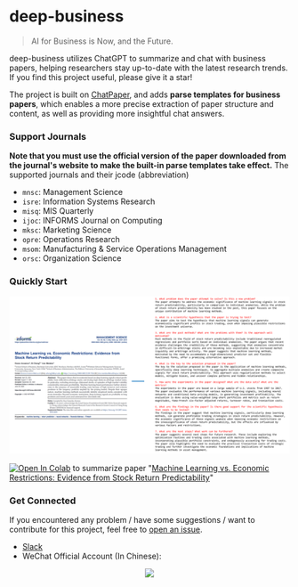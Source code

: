 # deep-business

> AI for Business is Now, and the Future.

deep-business utilizes ChatGPT to summarize and chat with business papers, helping researchers stay up-to-date with the latest research trends. If you find this project useful, please give it a star!

The project is built on [ChatPaper](https://github.com/kaixindelele/ChatPaper), and adds **parse templates for business papers**, which enables a more precise extraction of paper structure and content, as well as providing more insightful chat answers.

### Support Journals
**Note that you must use the official version of the paper downloaded from the journal's website to make the built-in parse templates take effect.** The supported journals and their jcode (abbreviation)

* `mnsc`: Management Science
* `isre`: Information Systems Research
* `misq`: MIS Quarterly
* `ijoc`: INFORMS Journal on Computing
* `mksc`: Marketing Science
* `opre`: Operations Research
* `msom`: Manufacturing & Service Operations Management
* `orsc`: Organization Science


### Quickly Start

![](./figs/example.png)

[![Open In Colab](https://colab.research.google.com/assets/colab-badge.svg)](https://colab.research.google.com/github/sangyx/deep-business/blob/main/notebook/deep_business.ipynb) to summarize paper "[Machine Learning vs. Economic Restrictions: Evidence from Stock Return Predictability](https://pubsonline.informs.org/doi/abs/10.1287/mnsc.2022.4449)"

### Get Connected
If you encountered any problem / have some suggestions / want to contribute for this project, feel free to [open an issue](https://github.com/sangyx/deep-business/issues/new/choose).

* [Slack](https://join.slack.com/t/deep-business/shared_invite/zt-21uxqkwjr-~08a0tKvccGe4UdHQv5zXA)
* WeChat Official Account (In Chinese):
<html>
    <div align=center>
        <img src="./figs/oa.png" width=500px />
    </div>
</html>
